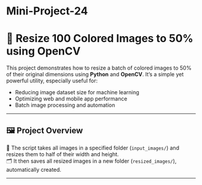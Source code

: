 # Mini-Project-24
# 📏 Resize 100 Colored Images to 50% using OpenCV

This project demonstrates how to resize a batch of colored images to 50% of their original dimensions using **Python** and **OpenCV**. It’s a simple yet powerful utility, especially useful for:

- Reducing image dataset size for machine learning
- Optimizing web and mobile app performance
- Batch image processing and automation

---

## 🖼️ Project Overview

🔧 The script takes all images in a specified folder (`input_images/`) and resizes them to half of their width and height.  
🗂️ It then saves all resized images in a new folder (`resized_images/`), automatically created.

---


